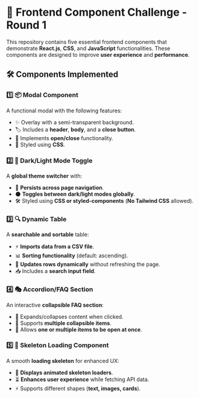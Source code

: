 # 🚀 Frontend Component Challenge - Round 1

This repository contains five essential frontend components that demonstrate **React.js**, **CSS**, and **JavaScript** functionalities. These components are designed to improve **user experience** and **performance**.

## 🛠️ Components Implemented

### 1️⃣ 📦 Modal Component
A functional modal with the following features:
- ✨ Overlay with a semi-transparent background.
- 🏷️ Includes a **header**, **body**, and a **close button**.
- 🚪 Implements **open/close** functionality.
- 🎨 Styled using **CSS**.

### 2️⃣ 🎨 Dark/Light Mode Toggle
A **global theme switcher** with:
- 🔁 **Persists across page navigation**.
- 🌑 **Toggles between dark/light modes globally**.
- 🛠️ Styled using **CSS or styled-components** (**No Tailwind CSS** allowed).

### 3️⃣ 🔍 Dynamic Table
A **searchable and sortable** table:
- ⚡ **Imports data from a CSV file**.
- 📊 **Sorting functionality** (default: ascending).
- 🔄 **Updates rows dynamically** without refreshing the page.
- 📥 Includes a **search input field**.

### 4️⃣ 🎭 Accordion/FAQ Section
An interactive **collapsible FAQ section**:
- 📌 Expands/collapses content when clicked.
- 📂 Supports **multiple collapsible items**.
- 🔄 Allows **one or multiple items to be open at once**.

### 5️⃣ 🚀 Skeleton Loading Component
A smooth **loading skeleton** for enhanced UX:
- 🎨 **Displays animated skeleton loaders**.
- ⏳ **Enhances user experience** while fetching API data.
- ⚡ Supports different shapes (**text, images, cards**).
